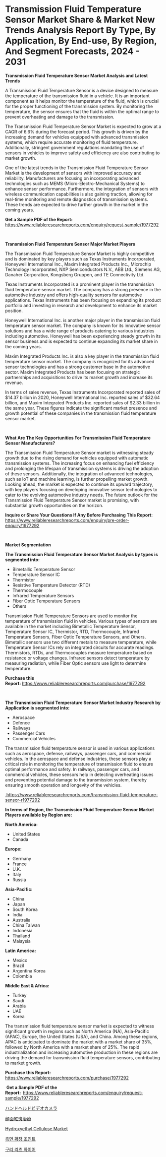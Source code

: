 <p><h1>Transmission Fluid Temperature Sensor Market Share & Market New Trends Analysis Report By Type, By Application, By End-use, By Region, And Segment Forecasts, 2024 - 2031</h1></p><p><strong>Transmission Fluid Temperature Sensor Market Analysis and Latest Trends</strong></p>
<p><p>A Transmission Fluid Temperature Sensor is a device designed to measure the temperature of the transmission fluid in a vehicle. It is an important component as it helps monitor the temperature of the fluid, which is crucial for the proper functioning of the transmission system. By monitoring the temperature, the sensor ensures that the fluid is within the optimal range to prevent overheating and damage to the transmission.</p><p>The Transmission Fluid Temperature Sensor Market is expected to grow at a CAGR of 6.6% during the forecast period. This growth is driven by the increasing demand for vehicles equipped with advanced transmission systems, which require accurate monitoring of fluid temperature. Additionally, stringent government regulations mandating the use of sensors in vehicles to improve safety and efficiency are also contributing to market growth.</p><p>One of the latest trends in the Transmission Fluid Temperature Sensor Market is the development of sensors with improved accuracy and reliability. Manufacturers are focusing on incorporating advanced technologies such as MEMS (Micro-Electro-Mechanical Systems) to enhance sensor performance. Furthermore, the integration of sensors with wireless communication capabilities is also gaining traction, allowing for real-time monitoring and remote diagnostics of transmission systems. These trends are expected to drive further growth in the market in the coming years.</p></p>
<p><strong>Get a Sample PDF of the Report:&nbsp;</strong> <a href="https://www.reliableresearchreports.com/enquiry/request-sample/1977292">https://www.reliableresearchreports.com/enquiry/request-sample/1977292</a></p>
<p>&nbsp;</p>
<p><strong>Transmission Fluid Temperature Sensor Major Market Players</strong></p>
<p><p>The Transmission Fluid Temperature Sensor Market is highly competitive and is dominated by key players such as Texas Instruments Incorporated, Honeywell International Inc., Maxim Integrated Products Inc., Microchip Technology Incorporated, NXP Semiconductors N.V., ABB Ltd., Siemens AG, Danaher Corporation, Kongsberg Gruppen, and TE Connectivity Ltd.</p><p>Texas Instruments Incorporated is a prominent player in the transmission fluid temperature sensor market. The company has a strong presence in the automotive industry and offers high-quality sensors for automotive applications. Texas Instruments has been focusing on expanding its product portfolio and investing in research and development to enhance its market position.</p><p>Honeywell International Inc. is another major player in the transmission fluid temperature sensor market. The company is known for its innovative sensor solutions and has a wide range of products catering to various industries including automotive. Honeywell has been experiencing steady growth in its sensor business and is expected to continue expanding its market share in the coming years.</p><p>Maxim Integrated Products Inc. is also a key player in the transmission fluid temperature sensor market. The company is recognized for its advanced sensor technologies and has a strong customer base in the automotive sector. Maxim Integrated Products has been focusing on strategic partnerships and acquisitions to drive its market growth and increase its revenue.</p><p>In terms of sales revenue, Texas Instruments Incorporated reported sales of $14.37 billion in 2020, Honeywell International Inc. reported sales of $32.64 billion, and Maxim Integrated Products Inc. reported sales of $2.33 billion in the same year. These figures indicate the significant market presence and growth potential of these companies in the transmission fluid temperature sensor market.</p></p>
<p>&nbsp;</p>
<p><strong>What Are The Key Opportunities For Transmission Fluid Temperature Sensor Manufacturers?</strong></p>
<p><p>The Transmission Fluid Temperature Sensor market is witnessing steady growth due to the rising demand for vehicles equipped with automatic transmission systems. The increasing focus on enhancing fuel efficiency and prolonging the lifespan of transmission systems is driving the adoption of these sensors. Additionally, the integration of advanced technologies, such as IoT and machine learning, is further propelling market growth. Looking ahead, the market is expected to continue its upward trajectory, with key players focusing on developing innovative sensor technologies to cater to the evolving automotive industry needs. The future outlook for the Transmission Fluid Temperature Sensor market is promising, with substantial growth opportunities on the horizon.</p></p>
<p><strong>Inquire or Share Your Questions If Any Before Purchasing This Report:</strong> <a href="https://www.reliableresearchreports.com/enquiry/pre-order-enquiry/1977292">https://www.reliableresearchreports.com/enquiry/pre-order-enquiry/1977292</a></p>
<p>&nbsp;</p>
<p><strong>Market Segmentation</strong></p>
<p><strong>The Transmission Fluid Temperature Sensor Market Analysis by types is segmented into:</strong></p>
<p><ul><li>Bimetallic Temperature Sensor</li><li>Temperature Sensor IC</li><li>Thermistor</li><li>Resistive Temperature Detector (RTD)</li><li>Thermocouple</li><li>Infrared Temperature Sensors</li><li>Fiber Optic Temperature Sensors</li><li>Others</li></ul></p>
<p><p>Transmission Fluid Temperature Sensors are used to monitor the temperature of transmission fluid in vehicles. Various types of sensors are available in the market including Bimetallic Temperature Sensor, Temperature Sensor IC, Thermistor, RTD, Thermocouple, Infrared Temperature Sensors, Fiber Optic Temperature Sensors, and Others. Bimetallic sensors use two different metals to measure temperature, while Temperature Sensor ICs rely on integrated circuits for accurate readings. Thermistors, RTDs, and Thermocouples measure temperature based on resistance or voltage changes. Infrared sensors detect temperature by measuring radiation, while Fiber Optic sensors use light to determine temperature.</p></p>
<p><strong>Purchase this Report:&nbsp;</strong><a href="https://www.reliableresearchreports.com/purchase/1977292">https://www.reliableresearchreports.com/purchase/1977292</a></p>
<p>&nbsp;</p>
<p><strong>The Transmission Fluid Temperature Sensor Market Industry Research by Application is segmented into:</strong></p>
<p><ul><li>Aerospace</li><li>Defence</li><li>Railways</li><li>Passenger Cars</li><li>Commercial Vehicles</li></ul></p>
<p><p>The transmission fluid temperature sensor is used in various applications such as aerospace, defense, railways, passenger cars, and commercial vehicles. In the aerospace and defense industries, these sensors play a critical role in monitoring the temperature of transmission fluid to ensure optimal performance and safety. In railways, passenger cars, and commercial vehicles, these sensors help in detecting overheating issues and preventing potential damage to the transmission system, thereby ensuring smooth operation and longevity of the vehicles.</p></p>
<p><a href="https://www.reliableresearchreports.com/transmission-fluid-temperature-sensor-r1977292">&nbsp;https://www.reliableresearchreports.com/transmission-fluid-temperature-sensor-r1977292</a></p>
<p><strong>In terms of Region, the Transmission Fluid Temperature Sensor Market Players available by Region are:</strong></p>
<p>
    <p> <strong> North America: </strong>
        <ul>
            <li>United States</li>
            <li>Canada</li>
        </ul>
        </p> 
    <p> <strong> Europe: </strong>
        <ul>
            <li>Germany</li>
            <li>France</li>
            <li>U.K.</li>
            <li>Italy</li>
            <li>Russia</li>
        </ul>
        </p> 
    <p> <strong> Asia-Pacific: </strong>
        <ul>
            <li>China</li>
            <li>Japan</li>
            <li>South Korea</li>
            <li>India</li>
            <li>Australia</li>
            <li>China Taiwan</li>
            <li>Indonesia</li>
            <li>Thailand</li>
            <li>Malaysia</li>
        </ul>
        </p> 
    <p> <strong> Latin America: </strong>
        <ul>
            <li>Mexico</li>
            <li>Brazil</li>
            <li>Argentina Korea</li>
            <li>Colombia</li>
        </ul>
        </p> 
    <p> <strong> Middle East & Africa: </strong>
        <ul>
            <li>Turkey</li>
            <li>Saudi</li>
            <li>Arabia</li>
            <li>UAE</li>
            <li>Korea</li>
        </ul>
    </p>
    </p>
<p><p>The transmission fluid temperature sensor market is expected to witness significant growth in regions such as North America (NA), Asia-Pacific (APAC), Europe, the United States (USA), and China. Among these regions, APAC is anticipated to dominate the market with a market share of 35%, followed by North America with a market share of 25%. The rapid industrialization and increasing automotive production in these regions are driving the demand for transmission fluid temperature sensors, contributing to market growth.</p></p>
<p><strong>Purchase this Report: </strong><a href="https://www.reliableresearchreports.com/purchase/1977292">https://www.reliableresearchreports.com/purchase/1977292</a></p>
<p>&nbsp;<strong>Get a Sample PDF of the Report:&nbsp;&nbsp;</strong><a href="https://www.reliableresearchreports.com/enquiry/request-sample/1977292">https://www.reliableresearchreports.com/enquiry/request-sample/1977292</a></p>
<p><strong></strong></p>
<p><p><a href="https://github.com/efcvopdgkdx128/Market-Research-Report-List-1/blob/main/558604033548.md">ハンドヘルドビデオカメラ</a></p><p><a href="https://medium.com/@rylanaufman56456/%E9%A1%94%E9%9D%A2%E7%B4%85%E6%BD%AE%E6%B2%BB%E7%99%82%E5%B8%82%E5%A0%B4%E3%81%AE%E3%83%A1%E3%83%88%E3%83%AA%E3%82%AF%E3%82%B9%E3%81%AE%E5%BE%A9%E5%8F%B7%E5%8C%96-%E5%B8%82%E5%A0%B4%E3%82%B7%E3%82%A7%E3%82%A2-%E3%83%88%E3%83%AC%E3%83%B3%E3%83%89-%E3%81%8A%E3%82%88%E3%81%B3%E6%88%90%E9%95%B7%E3%83%91%E3%82%BF%E3%83%BC%E3%83%B3-0411e2cff94a">顔面紅斑治療</a></p><p><a href="https://issuu.com/reportprime-2/docs/hydroxyethyl-cellulose-market-size-2030.pptx">Hydroxyethyl Cellulose Market</a></p><p><a href="https://github.com/fredrickeglers/Market-Research-Report-List-1/blob/main/124178830960.md">측면 확장 조인트</a></p><p><a href="https://medium.com/@avramcornescu20221/%EA%B5%AC%EB%A6%AC-%EB%A6%AC%EC%B8%A0-%EC%99%80%EC%9D%B4%EC%96%B4-%EC%8B%9C%EC%9E%A5-%EA%B7%9C%EB%AA%A8-cagr-%ED%8A%B8%EB%A0%8C%EB%93%9C-2024-2030-43cd4c33d051">구리 리츠 와이어</a></p></p>